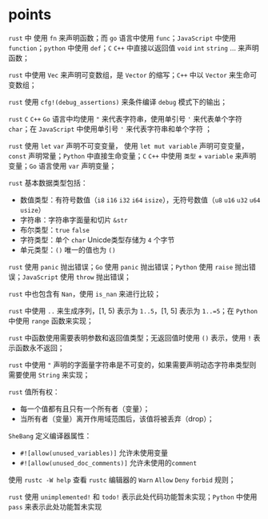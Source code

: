 # points
`rust` 中 使用 `fn` 来声明函数；而 `go` 语言中使用 `func`；`JavaScript` 中使用 `function`；`python` 中使用 `def`；`C` `C++` 中直接以返回值 `void` `int` `string` ... 来声明函数；

`rust` 中使用 `Vec` 来声明可变数组，是 `Vector` 的缩写；`C++` 中以 `Vector` 来生命可变数组；

`rust` 使用 `cfg!(debug_assertions)` 来条件编译 `debug` 模式下的输出；

`rust` `C` `C++` `Go` 语言中均使用 `"` 来代表字符串，使用单引号 `'` 来代表单个字符 `char`；在 `JavaScript` 中使用单引号 `'` 来代表字符串和单个字符 ；

`rust` 使用 `let` `var` 声明不可变变量， 使用 `let mut variable` 声明可变变量，`const` 声明常量；`Python` 中直接生命变量；`C` `C++` 中使用 `类型` + `variable` 来声明变量；`Go` 语言使用 `var` 声明变量；

`rust` 基本数据类型包括：
- 数值类型：有符号数值（`i8` `i16` `i32` `i64` `isize`），无符号数值（`u8` `u16` `u32` `u64` `usize`）
- 字符串：字符串字面量和切片 `&str`
- 布尔类型：`true` `false`
- 字符类型：单个 `char` Unicde类型存储为 `4` 个字节
- 单元类型：`()` 唯一的值也为 `()`

`rust` 使用 `panic` 抛出错误；`Go` 使用 `panic` 抛出错误；`Python` 使用 `raise` 抛出错误；`JavaScript` 使用 `throw` 抛出错误；

`rust` 中也包含有 `Nan`，使用 `is_nan` 来进行比较；

`rust` 中使用 `..` 来生成序列，[1, 5) 表示为 `1..5`，[1, 5] 表示为 `1..=5`；在 `Python` 中使用 `range` 函数来实现；

`rust` 中函数使用需要表明参数和返回值类型；无返回值时使用 `()` 表示，使用 `!` 表示函数永不返回；

`rust` 中使用 `"` 声明的字面量字符串是不可变的，如果需要声明动态字符串类型则需要使用 `String` 来实现；

`rust` 值所有权：
- 每一个值都有且只有一个所有者（变量）；
- 当所有者（变量）离开作用域范围后，该值将被丢弃（drop）；

`SheBang` 定义编译器属性：

- `#![allow(unused_variables)]` 允许未使用变量
- `#![allow(unused_doc_comments)]` 允许未使用的`comment`

使用 `rustc -W help` 查看 `rustc` 编辑器的 `Warn` `Allow` `Deny` `forbid` 规则；

`rust` 使用 `unimplemented!` 和 `todo!` 表示此处代码功能暂未实现；`Python` 中使用 `pass` 来表示此处功能暂未实现
<!--stackedit_data:
eyJoaXN0b3J5IjpbLTM1MTExNDI4OSwxMzk0NTY2MTk3LC0xOD
U2MTUyMTM4LDEyMjAxNTI4NTcsMTY3NDkxMTMxMCwxNzQyMjE0
MTMxLC03NTU2NjcxNTcsLTE1NDIwNDg3NzcsLTE0NzE1MzM4Mz
QsMTc1MTg3OTIwMiwtOTI4ODY1NzM0LDI3Njk1Nzg4N119
-->